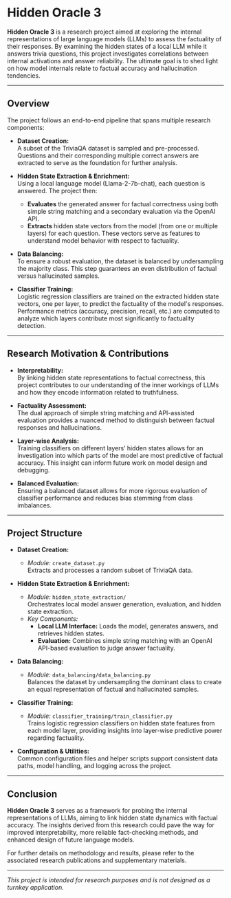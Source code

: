 # Hidden Oracle 3

**Hidden Oracle 3** is a research project aimed at exploring the internal representations of large language models (LLMs) to assess the factuality of their responses. By examining the hidden states of a local LLM while it answers trivia questions, this project investigates correlations between internal activations and answer reliability. The ultimate goal is to shed light on how model internals relate to factual accuracy and hallucination tendencies.

---

## Overview

The project follows an end-to-end pipeline that spans multiple research components:

- **Dataset Creation:**  
  A subset of the TriviaQA dataset is sampled and pre-processed. Questions and their corresponding multiple correct answers are extracted to serve as the foundation for further analysis.

- **Hidden State Extraction & Enrichment:**  
  Using a local language model (Llama-2-7b-chat), each question is answered. The project then:
  - **Evaluates** the generated answer for factual correctness using both simple string matching and a secondary evaluation via the OpenAI API.
  - **Extracts** hidden state vectors from the model (from one or multiple layers) for each question. These vectors serve as features to understand model behavior with respect to factuality.

- **Data Balancing:**  
  To ensure a robust evaluation, the dataset is balanced by undersampling the majority class. This step guarantees an even distribution of factual versus hallucinated samples.

- **Classifier Training:**  
  Logistic regression classifiers are trained on the extracted hidden state vectors, one per layer, to predict the factuality of the model's responses. Performance metrics (accuracy, precision, recall, etc.) are computed to analyze which layers contribute most significantly to factuality detection.

---

## Research Motivation & Contributions

- **Interpretability:**  
  By linking hidden state representations to factual correctness, this project contributes to our understanding of the inner workings of LLMs and how they encode information related to truthfulness.

- **Factuality Assessment:**  
  The dual approach of simple string matching and API-assisted evaluation provides a nuanced method to distinguish between factual responses and hallucinations.

- **Layer-wise Analysis:**  
  Training classifiers on different layers’ hidden states allows for an investigation into which parts of the model are most predictive of factual accuracy. This insight can inform future work on model design and debugging.

- **Balanced Evaluation:**  
  Ensuring a balanced dataset allows for more rigorous evaluation of classifier performance and reduces bias stemming from class imbalances.

---

## Project Structure

- **Dataset Creation:**  
  - *Module:* `create_dataset.py`  
    Extracts and processes a random subset of TriviaQA data.

- **Hidden State Extraction & Enrichment:**  
  - *Module:* `hidden_state_extraction/`  
    Orchestrates local model answer generation, evaluation, and hidden state extraction.
  - *Key Components:*  
    - **Local LLM Interface:** Loads the model, generates answers, and retrieves hidden states.
    - **Evaluation:** Combines simple string matching with an OpenAI API-based evaluation to judge answer factuality.

- **Data Balancing:**  
  - *Module:* `data_balancing/data_balancing.py`  
    Balances the dataset by undersampling the dominant class to create an equal representation of factual and hallucinated samples.

- **Classifier Training:**  
  - *Module:* `classifier_training/train_classifier.py`  
    Trains logistic regression classifiers on hidden state features from each model layer, providing insights into layer-wise predictive power regarding factuality.

- **Configuration & Utilities:**  
  Common configuration files and helper scripts support consistent data paths, model handling, and logging across the project.

---

## Conclusion

**Hidden Oracle 3** serves as a framework for probing the internal representations of LLMs, aiming to link hidden state dynamics with factual accuracy. The insights derived from this research could pave the way for improved interpretability, more reliable fact-checking methods, and enhanced design of future language models.

For further details on methodology and results, please refer to the associated research publications and supplementary materials.

---

*This project is intended for research purposes and is not designed as a turnkey application.*
